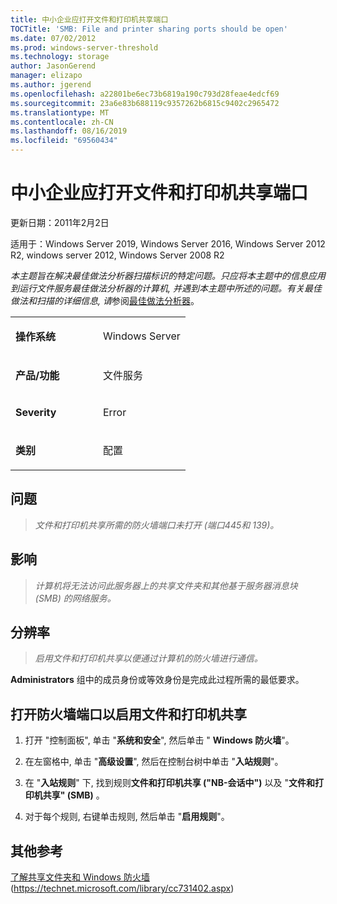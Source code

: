 ```yaml
---
title: 中小企业应打开文件和打印机共享端口
TOCTitle: 'SMB: File and printer sharing ports should be open'
ms.date: 07/02/2012
ms.prod: windows-server-threshold
ms.technology: storage
author: JasonGerend
manager: elizapo
ms.author: jgerend
ms.openlocfilehash: a22801be6ec73b6819a190c793d28feae4edcf69
ms.sourcegitcommit: 23a6e83b688119c9357262b6815c9402c2965472
ms.translationtype: MT
ms.contentlocale: zh-CN
ms.lasthandoff: 08/16/2019
ms.locfileid: "69560434"
---
```

# <a name="smb-file-and-printer-sharing-ports-should-be-open"></a>中小企业应打开文件和打印机共享端口


更新日期：2011年2月2日

适用于：Windows Server 2019, Windows Server 2016, Windows Server 2012 R2, windows server 2012, Windows Server 2008 R2

*本主题旨在解决最佳做法分析器扫描标识的特定问题。只应将本主题中的信息应用到运行文件服务最佳做法分析器的计算机, 并遇到本主题中所述的问题。有关最佳做法和扫描的详细信息, 请*参阅[最佳做法分析器](http://go.microsoft.com/fwlink/?linkid=122786%0d%0a)。


<table>
<colgroup>
<col style="width: 50%" />
<col style="width: 50%" />
</colgroup>
<tbody>
<tr class="odd">
<td><p><strong>操作系统</strong></p></td>
<td><p>Windows Server</p></td>
</tr>
<tr class="even">
<td><p><strong>产品/功能</strong></p></td>
<td><p>文件服务</p></td>
</tr>
<tr class="odd">
<td><p><strong>Severity</strong></p></td>
<td><p>Error</p></td>
</tr>
<tr class="even">
<td><p><strong>类别</strong></p></td>
<td><p>配置</p></td>
</tr>
</tbody>
</table>

## <a name="issue"></a>问题

> *文件和打印机共享所需的防火墙端口未打开 (端口445和 139)。*

## <a name="impact"></a>影响

> *计算机将无法访问此服务器上的共享文件夹和其他基于服务器消息块 (SMB) 的网络服务。*

## <a name="resolution"></a>分辨率

> *启用文件和打印机共享以便通过计算机的防火墙进行通信。*

**Administrators** 组中的成员身份或等效身份是完成此过程所需的最低要求。

## <a name="to-open-the-firewall-ports-to-enable-file-and-printer-sharing"></a>打开防火墙端口以启用文件和打印机共享

1.  打开 "控制面板", 单击 "**系统和安全**", 然后单击 " **Windows 防火墙**"。

2.  在左窗格中, 单击 "**高级设置**", 然后在控制台树中单击 "**入站规则**"。

3.  在 "**入站规则**" 下, 找到规则**文件和打印机共享 ("NB-会话中")** 以及 "**文件和打印机共享" (SMB)** 。

4.  对于每个规则, 右键单击规则, 然后单击 "**启用规则**"。

## <a name="additional-references"></a>其他参考

[了解共享文件夹和 Windows 防火墙](https://technet.microsoft.com/library/cc731402.aspx)(https://technet.microsoft.com/library/cc731402.aspx)


